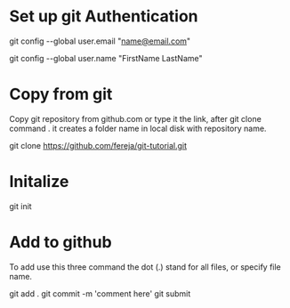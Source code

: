 
# Set up git Authentication

  git config --global user.email "name@email.com"

  git config --global user.name "FirstName LastName"
  

# Copy from git
  
  Copy git repository from github.com or type it the link, after git clone command . it creates a folder name in local disk with           repository name. 
  
  git clone https://github.com/fereja/git-tutorial.git
  

# Initalize
  
  git init


# Add to github

  To add use this three command the dot (.) stand for all files, or specify file name.
  
  git add .
  git commit -m 'comment here'
  git submit


